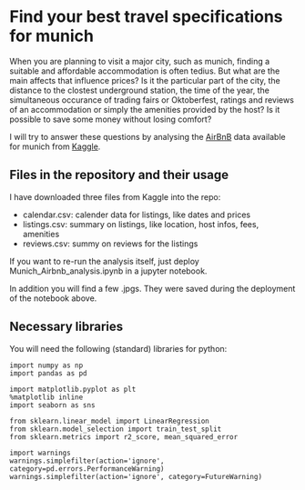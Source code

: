 # Find your best travel specifications for munich

When you are planning to visit a major city, such as munich, finding a suitable and affordable accommodation is often tedius. But what are the main affects that influence prices? Is it the particular part of the city, the distance to the clostest underground station, the time of the year, the simultaneous occurance of trading fairs or Oktoberfest, ratings and reviews of an accommodation or simply the amenities provided by the host? Is it possible to save some money without losing comfort?

I will try to answer these questions by analysing the [AirBnB](https://www.kaggle.com/datasets/chriskue/munich-airbnb-data) data available for munich from [Kaggle](https://www.kaggle.com/). 

## Files in the repository and their usage
I have downloaded three files from Kaggle into the repo:
- calendar.csv: calender data for listings, like dates and prices 
- listings.csv: summary on listings, like location, host infos, fees, amenities
- reviews.csv: summy on reviews for the listings

If you want to re-run the analysis itself, just deploy Munich_Airbnb_analysis.ipynb in a jupyter notebook.

In addition you will find a few .jpgs. They were saved during the deployment of the notebook above.

## Necessary libraries
You will need the following (standard) libraries for python:
```
import numpy as np
import pandas as pd

import matplotlib.pyplot as plt
%matplotlib inline
import seaborn as sns

from sklearn.linear_model import LinearRegression
from sklearn.model_selection import train_test_split
from sklearn.metrics import r2_score, mean_squared_error

import warnings
warnings.simplefilter(action='ignore', category=pd.errors.PerformanceWarning)
warnings.simplefilter(action='ignore', category=FutureWarning)
```
